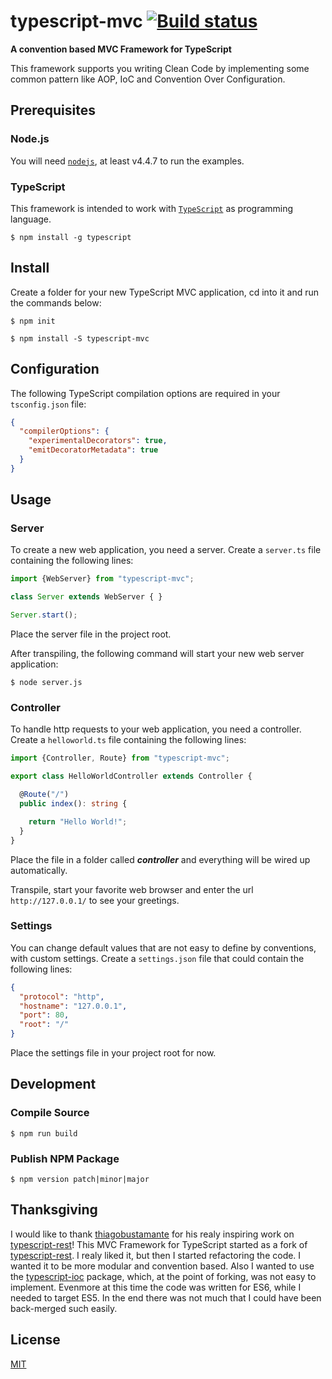 # typescript-mvc [![Build status](https://travis-ci.org/mnemonic101/typescript-mvc.svg)](https://travis-ci.org/mnemonic101/typescript-mvc)
**A convention based MVC Framework for TypeScript**

This framework supports you writing Clean Code by implementing some common pattern like AOP, IoC and Convention Over Configuration.

## Prerequisites
### Node.js
You will need [`nodejs`](https://nodejs.org/), at least v4.4.7 to run the examples.

### TypeScript
This framework is intended to work with [`TypeScript`](https://www.typescriptlang.org/) as programming language.

```$ npm install -g typescript```

## Install
Create a folder for your new TypeScript MVC application, cd into it and run the commands below:

```$ npm init```

```$ npm install -S typescript-mvc```

## Configuration
The following TypeScript compilation options are required in your `tsconfig.json` file:

```json
{
  "compilerOptions": {
    "experimentalDecorators": true,
    "emitDecoratorMetadata": true
  }
}
```

## Usage
### Server

To create a new web application, you need a server.
Create a `server.ts` file containing the following lines:  

```typescript
import {WebServer} from "typescript-mvc";

class Server extends WebServer { }

Server.start();
```
Place the server file in the project root. 

After transpiling, the following command will start your new web server application: 
 
```$ node server.js```

### Controller

To handle http requests to your web application, you need a controller.
Create a `helloworld.ts` file containing the following lines:  

```typescript
import {Controller, Route} from "typescript-mvc";

export class HelloWorldController extends Controller {

  @Route("/")
  public index(): string {

    return "Hello World!";
  }
}
```
Place the file in a folder called ***controller*** and everything will be wired up automatically.

Transpile, start your favorite web browser and enter the url `http://127.0.0.1/` to see your greetings.  

### Settings

You can change default values that are not easy to define by conventions, with custom settings.
Create a `settings.json` file that could contain the following lines:  

```json
{
  "protocol": "http",
  "hostname": "127.0.0.1",
  "port": 80,
  "root": "/"
}
```
Place the settings file in your project root for now. 

## Development
### Compile Source

```$ npm run build```

### Publish NPM Package

```$ npm version patch|minor|major```

## Thanksgiving

I would like to thank [thiagobustamante](https://github.com/thiagobustamante) for his realy inspiring work on [typescript-rest](https://github.com/thiagobustamante/typescript-rest)!
This MVC Framework for TypeScript started as a fork of [typescript-rest](https://github.com/thiagobustamante/typescript-rest). I realy liked it, but then I started refactoring the code. I wanted it to be more modular and convention based. Also I wanted to use the [typescript-ioc](https://github.com/thiagobustamante/typescript-ioc) package, which, at the point of forking, was not easy to implement. Evenmore at this time the code was written for ES6, while I needed to target ES5. In the end there was not much that I could have been back-merged such easily.

## License

[MIT](https://github.com/mnemonic101/typescript-mvc/blob/master/LICENSE)